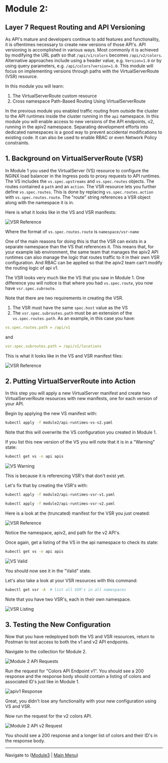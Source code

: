 # Module 2: 

## Layer 7 Request Routing and API Versioning

As API's mature and developers continue to add features and functionality, it is oftentimes necessary to create new versions of those API's.  API versioning is accomplished in various ways.  Most commonly it is achieved by modifying the URL path so that `/api/v1/colors` becomes `/api/v2/colors`.  Alternative approaches include using a header value, e.g. `Version=1.0` or by using query parameters, e.g. `/api/colors?version=1.0`.  This module will focus on implementing versions through paths with the VirtualServerRoute (VSR) resource.  

In this module you will learn:

1. The VirtualServerRoute custom resource 
2. Cross namespace Path-Based Routing Using VirtualServerRoute

In the previous module you enabled traffic routing from outside the cluster to the API runtimes inside the cluster running in the `api` namespace.  In this module you will enable access to new versions of the API endpoints, v2, running in the apiv2 namespace.  Separating development efforts into dedicated namespaces is a good way to prevent accidental modifications to existing code.  It can also be used to enable RBAC or even Network Policy constraints.  

## 1. Background on VirtualServerRoute (VSR)  

In Module 1 you used the VirtualServer (VS) resource to configure the NGINX load balancer in the Ingress pods to proxy requests to API runtimes.  The VS includes the `vs.spec.upstreams` and `vs.spec.routes` objects.  The routes contained a `path` and an `action`.  The VSR resource lets you further define `vs.spec.routes`.  This is done by replacing `vs.spec.routes.action` with `vs.spec.routes.route`.  The "route" string references a VSR object along with the namespace it is in.  

Here is what it looks like in the VS and VSR manifests:

![VSR Reference](media/vs-to-vsr.png)

Where the format of `vs.spec.routes.route` is `namespace/vsr-name`

One of the main reasons for doing this is that the VSR can exists in a separate namespace than the VS that references it.  This means that, for your example lab environment, the same team that manages the apiv2 API runtimes can also manage the logic that routes traffic to it in their own VSR configuration.  And RBAC can be applied so that the apiv2 team can't modify the routing logic of api v1.

The VSR looks very much like the VS that you saw in Module 1.  One difference you will notice is that where you had `vs.spec.route`, you now have `vsr.spec.subroute`.  

Note that there are two requirements in creating the VSR.  

1. The VSR must have the same `spec.host` value as the VS 
2. The `vsr.spec.subroutes.path` must be an extension of the `vs.spec.routes.path`.  As an example, in this case you have:

```yaml
vs.spec.routes.path = /api/v1
```

and

```yaml
vsr.spec.subroutes.path = /api/v1/locations
```

This is what it looks like in the VS and VSR manifest files:

![VSR Reference](media/vs-2-vsr-2.png)

## 2. Putting VirtualServerRoute into Action

In this step you will apply a new VirtualServer manifest and create two VirtualServerRoute resources with new manifests, one for each version of your API.  

Begin by applying the new VS manifest with:

```bash
kubectl apply -f module2/api-runtimes-vs-v2.yaml
```

Note that this will overwrite the VS configuration you created in Module 1.  

If you list this new version of the VS you will note that it is in a "Warning" state:

```bash
kubectl get vs -n api apis
```

![VS Warning](media/apis-vs-warning.png)

This is because it is referencing VSR's that don't exist yet.  

Let's fix that by creating the VSR's with:

```bash
kubectl apply -f module2/api-runtimes-vsr-v1.yaml
```

```bash
kubectl apply -f module2/api-runtimes-vsr-v2.yaml
```

Here is a look at the (truncated) manifest for the VSR you just created:

![VSR Reference](media/vsr-v2.png)

Notice the namespace, apiv2, and path for the v2 API's.  

Once again, get a listing of the VS in the api namespace to check its state:

```bash
kubectl get vs -n api apis
```

![VS Valid](media/apis-vs-valid.png)

You should now see it in the "Valid" state.

Let's also take a look at your VSR resources with this command:

```bash
kubectl get vsr -A  # list all VSR's in all namespaces
```

Note that you have two VSR's, each in their own namespace.

![VSR Listing](media/vsr-listing.png)

## 3. Testing the New Configuration

Now that you have redeployed both the VS and VSR resources, return to Postman to test access to both the v1 and v2 API endpoints.

Navigate to the collection for Module 2.  

![Module 2 API Requests](media/Mod2-api-requests.png)

Run the request for "Colors API Endpoint v1".  You should see a 200 response and the response body should contain a listing of colors and associated ID's just like in Module 1.  

![apiv1 Response](media/apiv1-response.png)

Great, you didn't lose any functionality with your new configuration using VS and VSR.  

Now run the request for the v2 colors API.  

![Module 2 API v2 Request](media/colors-apiv2-request.png)

You should see a 200 response and a longer list of colors and their ID's in the response body.  

-------------

Navigate to ([Module3](../module3/readme.md) | [Main Menu](../README.md))
